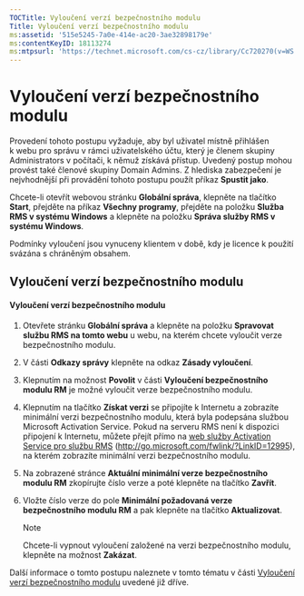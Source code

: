 ```yaml
---
TOCTitle: Vyloučení verzí bezpečnostního modulu
Title: Vyloučení verzí bezpečnostního modulu
ms:assetid: '515e5245-7a0e-414e-ac20-3ae32898179e'
ms:contentKeyID: 18113274
ms:mtpsurl: 'https://technet.microsoft.com/cs-cz/library/Cc720270(v=WS.10)'
---
```


Vyloučení verzí bezpečnostního modulu
=====================================

Provedení tohoto postupu vyžaduje, aby byl uživatel místně přihlášen k webu pro správu v rámci uživatelského účtu, který je členem skupiny Administrators v počítači, k němuž získává přístup. Uvedený postup mohou provést také členové skupiny Domain Admins. Z hlediska zabezpečení je nejvhodnější při provádění tohoto postupu použít příkaz **Spustit jako**.

Chcete-li otevřít webovou stránku **Globální správa**, klepněte na tlačítko **Start**, přejděte na příkaz **Všechny programy**, přejděte na položku **Služba RMS v systému Windows** a klepněte na položku **Správa služby RMS v systému Windows**.

Podmínky vyloučení jsou vynuceny klientem v době, kdy je licence k použití svázána s chráněným obsahem.

Vyloučení verzí bezpečnostního modulu
-------------------------------------

#### Vyloučení verzí bezpečnostního modulu

1.  Otevřete stránku **Globální správa** a klepněte na položku **Spravovat službu RMS na tomto webu** u webu, na kterém chcete vyloučit verze bezpečnostního modulu.

2.  V části **Odkazy správy** klepněte na odkaz **Zásady vyloučení**.

3.  Klepnutím na možnost **Povolit** v části **Vyloučení bezpečnostního modulu RM** je možné vyloučit verze bezpečnostního modulu.

4.  Klepnutím na tlačítko **Získat verzi** se připojíte k Internetu a zobrazíte minimální verzi bezpečnostního modulu, která byla podepsána službou Microsoft Activation Service. Pokud na serveru RMS není k dispozici připojení k Internetu, můžete přejít přímo na [web služby Activation Service pro službu RMS](http://go.microsoft.com/fwlink/?linkid=12995) (http://go.microsoft.com/fwlink/?LinkID=12995), na kterém zobrazíte minimální verzi bezpečnostního modulu.

5.  Na zobrazené stránce **Aktuální minimální verze bezpečnostního modulu RM** zkopírujte číslo verze a poté klepněte na tlačítko **Zavřít**.

6.  Vložte číslo verze do pole **Minimální požadovaná verze bezpečnostního modulu RM** a pak klepněte na tlačítko **Aktualizovat**.

    > [!NOTE]
    > Chcete-li vypnout vyloučení založené na verzi bezpečnostního modulu, klepněte na možnost **Zakázat**. 

Další informace o tomto postupu naleznete v tomto tématu v části [Vyloučení verzí bezpečnostního modulu](https://technet.microsoft.com/e287f026-aab2-43ab-93bc-48087da82f36) uvedené již dříve.
